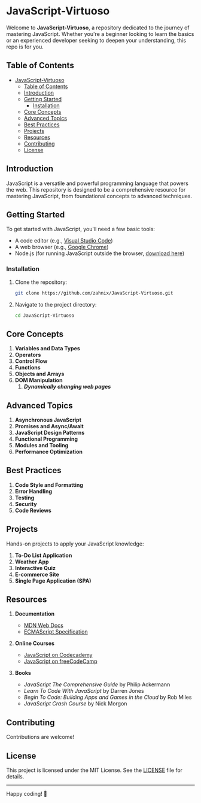 # JavaScript-Virtuoso

Welcome to **JavaScript-Virtuoso**, a repository dedicated to the journey of mastering JavaScript. Whether you're a beginner looking to learn the basics or an experienced developer seeking to deepen your understanding, this repo is for you.

## Table of Contents

- [JavaScript-Virtuoso](#javascript-virtuoso)
  - [Table of Contents](#table-of-contents)
  - [Introduction](#introduction)
  - [Getting Started](#getting-started)
    - [Installation](#installation)
  - [Core Concepts](#core-concepts)
  - [Advanced Topics](#advanced-topics)
  - [Best Practices](#best-practices)
  - [Projects](#projects)
  - [Resources](#resources)
  - [Contributing](#contributing)
  - [License](#license)

## Introduction

JavaScript is a versatile and powerful programming language that powers the web. This repository is designed to be a comprehensive resource for mastering JavaScript, from foundational concepts to advanced techniques.

## Getting Started

To get started with JavaScript, you'll need a few basic tools:

- A code editor (e.g., [Visual Studio Code](https://code.visualstudio.com/))
- A web browser (e.g., [Google Chrome](https://www.google.com/chrome/))
- Node.js (for running JavaScript outside the browser, [download here](https://nodejs.org/))

### Installation

1. Clone the repository:
    ```bash
    git clone https://github.com/zahnix/JavaScript-Virtuoso.git
    ```
2. Navigate to the project directory:
    ```bash
    cd JavaScript-Virtuoso
    ```

## Core Concepts

1. **Variables and Data Types**
2. **Operators**
3. **Control Flow**
4. **Functions**
5. **Objects and Arrays**
6. **DOM Manipulation**
   1. ***Dynamically changing web pages***

## Advanced Topics

1. **Asynchronous JavaScript**
2. **Promises and Async/Await**
3. **JavaScript Design Patterns**
4. **Functional Programming**
5. **Modules and Tooling**
6. **Performance Optimization**

## Best Practices

1. **Code Style and Formatting**
2. **Error Handling**
3. **Testing**
4. **Security**
5. **Code Reviews**

## Projects

Hands-on projects to apply your JavaScript knowledge:

1. **To-Do List Application**
2. **Weather App**
3. **Interactive Quiz**
4. **E-commerce Site**
5. **Single Page Application (SPA)**

## Resources

1. **Documentation**
    - [MDN Web Docs](https://developer.mozilla.org/en-US/docs/Web/JavaScript)
    - [ECMAScript Specification](https://www.ecma-international.org/publications-and-standards/standards/ecma-262/)

2. **Online Courses**
    - [JavaScript on Codecademy](https://www.codecademy.com/learn/introduction-to-javascript)
    - [JavaScript on freeCodeCamp](https://www.freecodecamp.org/learn/javascript-algorithms-and-data-structures/)

3. **Books**
    - *JavaScript The Comprehensive Guide* by Philip Ackermann
    - *Learn To Code With JavaScript* by Darren Jones
    - *Begin To Code: Building Apps and Games in the Cloud* by Rob Miles
    - *JavaScript Crash Course* by Nick Morgon

## Contributing

Contributions are welcome!

## License

This project is licensed under the MIT License. See the [LICENSE](LICENSE) file for details.

---

Happy coding! 🚀
